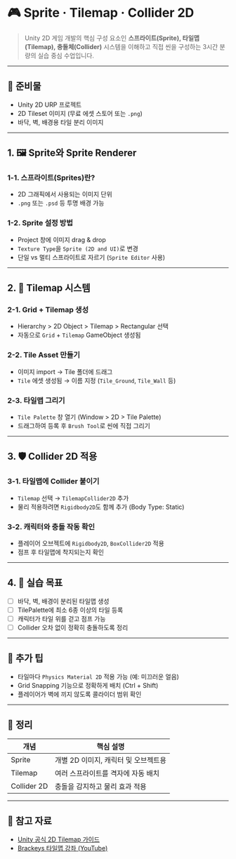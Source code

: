 # 🎮 Sprite · Tilemap · Collider 2D
> Unity 2D 게임 개발의 핵심 구성 요소인 **스프라이트(Sprite), 타일맵(Tilemap), 충돌체(Collider)** 시스템을 이해하고 직접 씬을 구성하는 3시간 분량의 실습 중심 수업입니다.

---

## 🧱 준비물

- Unity 2D URP 프로젝트
- 2D Tileset 이미지 (무료 에셋 스토어 또는 `.png`)
- 바닥, 벽, 배경용 타일 분리 이미지

---

## 1. 🖼️ Sprite와 Sprite Renderer

### 1-1. 스프라이트(Sprites)란?
- 2D 그래픽에서 사용되는 이미지 단위
- `.png` 또는 `.psd` 등 투명 배경 가능

### 1-2. Sprite 설정 방법
- Project 창에 이미지 drag & drop
- `Texture Type`을 `Sprite (2D and UI)`로 변경
- 단일 vs 멀티 스프라이트로 자르기 (`Sprite Editor` 사용)


---

## 2. 🧩 Tilemap 시스템

### 2-1. Grid + Tilemap 생성
- Hierarchy > 2D Object > Tilemap > Rectangular 선택
- 자동으로 `Grid` + `Tilemap` GameObject 생성됨

### 2-2. Tile Asset 만들기
- 이미지 import → Tile 폴더에 드래그
- `Tile` 에셋 생성됨 → 이름 지정 (`Tile_Ground`, `Tile_Wall` 등)


### 2-3. 타일맵 그리기
- `Tile Palette` 창 열기 (Window > 2D > Tile Palette)
- 드래그하여 등록 후 `Brush Tool`로 씬에 직접 그리기


---

## 3. 🛡️ Collider 2D 적용

### 3-1. 타일맵에 Collider 붙이기
- `Tilemap` 선택 → `TilemapCollider2D` 추가
- 물리 적용하려면 `Rigidbody2D`도 함께 추가 (Body Type: Static)

### 3-2. 캐릭터와 충돌 작동 확인
- 플레이어 오브젝트에 `Rigidbody2D`, `BoxCollider2D` 적용
- 점프 후 타일맵에 착지되는지 확인

---

## 4. 🎯 실습 목표

- [ ] 바닥, 벽, 배경이 분리된 타일맵 생성
- [ ] TilePalette에 최소 6종 이상의 타일 등록
- [ ] 캐릭터가 타일 위를 걷고 점프 가능
- [ ] Collider 오차 없이 정확히 충돌하도록 정리

---

## 💬 추가 팁

- 타일마다 `Physics Material 2D` 적용 가능 (예: 미끄러운 얼음)
- Grid Snapping 기능으로 정확하게 배치 (Ctrl + Shift)
- 플레이어가 벽에 끼지 않도록 콜라이더 범위 확인

---

## 🧠 정리

| 개념          | 핵심 설명 |
| ------------- | -------- |
| Sprite        | 개별 2D 이미지, 캐릭터 및 오브젝트용 |
| Tilemap       | 여러 스프라이트를 격자에 자동 배치 |
| Collider 2D   | 충돌을 감지하고 물리 효과 적용 |

---

## 🔗 참고 자료

- [Unity 공식 2D Tilemap 가이드](https://learn.unity.com/tutorial/introduction-to-tilemaps)
- [Brackeys 타일맵 강좌 (YouTube)](https://www.youtube.com/watch?v=ryISV_nH8qw)
